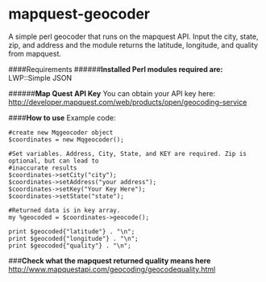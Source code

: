 mapquest-geocoder
=================

A simple perl geocoder that runs on the mapquest API. Input the city, state, zip, and address and the module returns the latitude, longitude, and quality from mapquest.

####Requirements
######**Installed Perl modules required are:**
LWP::Simple
JSON

######**Map Quest API Key**
You can obtain your API key here: http://developer.mapquest.com/web/products/open/geocoding-service


####**How to use**
Example code:
```
#create new Mqgeocoder object
$coordinates = new Mqgeocoder();

#Set variables. Address, City, State, and KEY are required. Zip is optional, but can lead to 
#inaccurate results
$coordinates->setCity("city");
$coordinates->setAddress("your address");
$coordinates->setKey("Your Key Here");
$coordinates->setState("state");

#Returned data is in key array. 
my %geocoded = $coordinates->geocode();

print $geocoded{"latitude"} . "\n";
print $geocoded{"longitude"} . "\n";
print $geocoded{"quality"} . "\n";
```

###**Check what the mapquest returned quality means here**
http://www.mapquestapi.com/geocoding/geocodequality.html
